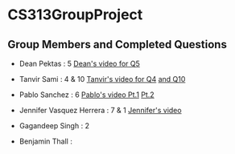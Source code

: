 # CS313GroupProject

## Group Members and Completed Questions
- Dean Pektas : 5
  [Dean's video for Q5](https://drive.google.com/file/d/1RuUqt1LbF-a0gBkRzL5qlF4GSejZsJYZ/view?usp=sharing)

- Tanvir Sami : 4 & 10
  [Tanvir's video for Q4](https://drive.google.com/file/d/1tph45LLbV43foD_3GrEohjWpIB4AqkdC/view?usp=sharing)
  [and Q10](https://drive.google.com/file/d/1Y2ITvdjHjsMp0J4UU5OdI6CPKA9rzFBY/view?usp=sharing)

- Pablo Sanchez : 6
  [Pablo's video Pt.1](https://drive.google.com/file/d/1xm2-lpDUTz6tKbweEWh1duYCMurWBrBe/view?usp=sharing)
  [Pt.2](https://drive.google.com/file/d/1DZ4Zm7fc5Tj9t4OuJLkCiJRYtcPnh77K/view?usp=sharing)

- Jennifer Vasquez Herrera : 7 & 1
  [Jennifer's video](https://drive.google.com/drive/u/0/mobile/folders/16_jZtgeyvk7QN68hW6D-qjUzwZXvCEDy?usp=sharing)

- Gagandeep Singh : 2


- Benjamin Thall : 